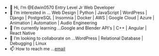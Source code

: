- 👋 Hi, I’m @Edwin0570 Entry Level Jr Web Developer
- 👀 I’m interested in ... Web Design | Python | JavaScript | WordPress | Django | PostgreSQL | Insomnia | Docker | AWS | Google Cloud | Azure | Animation | Automation | Audio Engineering 
- 🌱 I’m currently learning ...Google and Blender API's | C++ | Angular | React Native
- 💞️ I’m looking to collaborate on ...WordPress | Relational Database | Debugging | Linux
- 📫 How to reach me ...[email](rodriguezedwin10@yahoo.com)

<!---
Edwin0570/Edwin0570 is a ✨ special ✨ repository because its `README.md` (this file) appears on your GitHub profile.
You can click the Preview link to take a look at your changes.
--->
